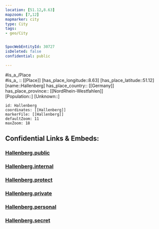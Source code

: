 ```yaml
---
location: [51.12,8.63] 
mapzoom: [7,12] 
mapmarker: city 
type: City
tags:
- geo/City


SpocWebEntityId: 30727
isDeleted: false
confidential: public

---
```

#is_a_/Place  
#is_a_ :: [[Place]] 
[has_place_longitude::8.63] 
[has_place_latitude::51.12] 
[name::Hallenberg] 
has_place_country:: [[Germany]]  
has_place_province:: [[NordRhein-Westfahlen]]  
[Population::] 
[Unknown::] 


```leaflet
id: Hallenberg
coordinates: [[Hallenberg]] 
markerFile: [[Hallenberg]] 
defaultZoom: 11 
maxZoom: 18
```


## Confidential Links & Embeds: 

### [Hallenberg.public](/_public/\Earth\Continent\Europe\Europe~Central\Germany\Germany~West\Nordrhein-Westfalen\counties~NW\Hochsauerlandkreis\cities~HochsauerlandHallenberg.public.md) 

### [Hallenberg.internal](/_internal/\Earth\Continent\Europe\Europe~Central\Germany\Germany~West\Nordrhein-Westfalen\counties~NW\Hochsauerlandkreis\cities~HochsauerlandHallenberg.internal.md) 

### [Hallenberg.protect](/_protect/\Earth\Continent\Europe\Europe~Central\Germany\Germany~West\Nordrhein-Westfalen\counties~NW\Hochsauerlandkreis\cities~HochsauerlandHallenberg.protect.md) 

### [Hallenberg.private](/_private/\Earth\Continent\Europe\Europe~Central\Germany\Germany~West\Nordrhein-Westfalen\counties~NW\Hochsauerlandkreis\cities~HochsauerlandHallenberg.private.md) 

### [Hallenberg.personal](/_personal/\Earth\Continent\Europe\Europe~Central\Germany\Germany~West\Nordrhein-Westfalen\counties~NW\Hochsauerlandkreis\cities~HochsauerlandHallenberg.personal.md) 

### [Hallenberg.secret](/_secret/\Earth\Continent\Europe\Europe~Central\Germany\Germany~West\Nordrhein-Westfalen\counties~NW\Hochsauerlandkreis\cities~HochsauerlandHallenberg.secret.md)

